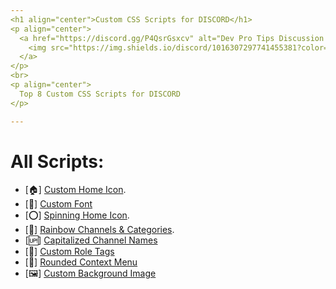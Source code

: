 ```yaml
---
<h1 align="center">Custom CSS Scripts for DISCORD</h1>
<p align="center">
  <a href="https://discord.gg/P4QsrGsxcv" alt="Dev Pro Tips Discussion & Support Server">
    <img src="https://img.shields.io/discord/1016307297741455381?color=7289DA&labelColor=4a64bd&logo=discord&logoColor=white&style=for-the-badge"/>
  </a>
</p>
<br>
<p align="center">
  Top 8 Custom CSS Scripts for DISCORD
</p>

---
```


# All Scripts:
- [🏠] [Custom Home Icon](scripts/custom_home_icon.css).
- [📝] [Custom Font](scripts/custom_font.css.css)
- [⭕] [Spinning Home Icon](scripts/spinning_home_Icon.css).
- [🌈] [Rainbow Channels & Categories](scripts/rainbow_channels_and_categories.css).
- [🆙] [Capitalized Channel Names](scripts/capitalized_channel_names.css)
- [👑] [Custom Role Tags](scripts/custom_role_tags.css)
- [📍] [Rounded Context Menu](scripts/rounded_context_menu.css)
- [🖼️] [Custom Background Image](scripts/custom_background_image.css)
